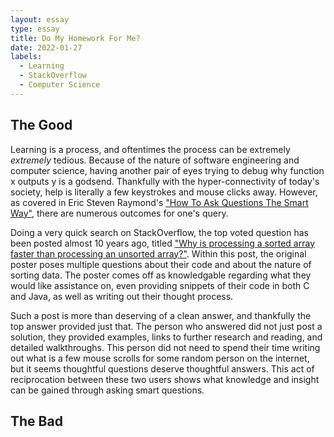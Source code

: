 ```yaml
---
layout: essay
type: essay
title: Do My Homework For Me?
date: 2022-01-27
labels:
  - Learning
  - StackOverflow
  - Computer Science
---
```


## The Good

Learning is a process, and oftentimes the process can be extremely *extremely* tedious. Because of the nature of software engineering and computer science, having another pair of eyes trying to debug why function x outputs y is a godsend. Thankfully with the hyper-connectivity of today's society, help is literally a few keystrokes and mouse clicks away. However, as covered in Eric Steven Raymond's ["How To Ask Questions The Smart Way"](http://www.catb.org/esr/faqs/smart-questions.html), there are numerous outcomes for one's query.

Doing a very quick search on StackOverflow, the top voted question has been posted almost 10 years ago, titled ["Why is processing a sorted array faster than processing an unsorted array?"](https://stackoverflow.com/questions/11227809/why-is-processing-a-sorted-array-faster-than-processing-an-unsorted-array). Within this post, the original poster poses multiple questions about their code and about the nature of sorting data. The poster comes off as knowledgable regarding what they would like assistance on, even providing snippets of their code in both C and Java, as well as writing out their thought process.

Such a post is more than deserving of a clean answer, and thankfully the top answer provided just that. The person who answered did not just post a solution, they provided examples, links to further research and reading, and detailed walkthroughs. This person did not need to spend their time writing out what is a few mouse scrolls for some random person on the internet, but it seems thoughtful questions deserve thoughtful answers. This act of reciprocation between these two users shows what knowledge and insight can be gained through asking smart questions.

## The Bad



